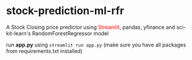 # stock-prediction-ml-rfr
A Stock Closing price predictor using <span style="color:red">Streamlit</span>, pandas, yfinance and sci-kit-learn's RandomForestRegressor model

run **app.py** using `streamlit run app.py` (make sure you have all packages from requirements.txt installed)
